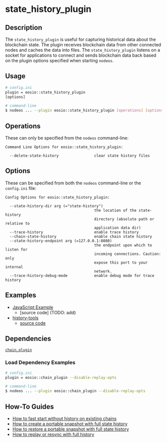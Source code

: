 # state_history_plugin

## Description

The `state_history_plugin` is useful for capturing historical data about the blockchain state. The plugin receives blockchain data from other connected nodes and caches the data into files. The `state_history_plugin` listens on a socket for applications to connect and sends blockchain data back based on the plugin options specified when starting `nodeos`.

## Usage

```sh
# config.ini
plugin = eosio::state_history_plugin
[options]

# command-line
$ nodeos ... --plugin eosio::state_history_plugin [operations] [options]
```

## Operations

These can only be specified from the `nodeos` command-line:

```console
Command Line Options for eosio::state_history_plugin:

  --delete-state-history                clear state history files
```

## Options

These can be specified from both the `nodeos` command-line or the `config.ini` file:

```console
Config Options for eosio::state_history_plugin:

  --state-history-dir arg (="state-history")
                                        the location of the state-history 
                                        directory (absolute path or relative to
                                        application data dir)
  --trace-history                       enable trace history
  --chain-state-history                 enable chain state history
  --state-history-endpoint arg (=127.0.0.1:8080)
                                        the endpoint upon which to listen for 
                                        incoming connections. Caution: only 
                                        expose this port to your internal 
                                        network.
  --trace-history-debug-mode            enable debug mode for trace history
```

## Examples

* [JavaScript Example](examples/js-example.md)
  * [source code] (TODO: add)
* [history-tools](https://eosio.github.io/history-tools/)
  * [source code](https://github.com/EOSIO/history-tools/)

## Dependencies

[`chain_plugin`](../chain_plugin/index.md)

### Load Dependency Examples

```sh
# config.ini
plugin = eosio::chain_plugin --disable-replay-opts

# command-line
$ nodeos ... --plugin eosio::chain_plugin --disable-replay-opts
```

## How-To Guides

* [How to fast start without history on existing chains](../../04_how-to-guides/02_plugins/how-to-fast-start-without-old-history.md)
* [How to create a portable snapshot with full state history](../../04_how-to-guides/02_plugins/how-to-create-snapshot-with-full-history.md)
* [How to restore a portable snapshot with full state history](../../04_how-to-guides/02_plugins/how-to-restore-snapshot-with-full-history.md)
* [How to replay or resync with full history](../../04_how-to-guides/02_plugins/how-to-replay-or-resync-wth-full-history.md)
